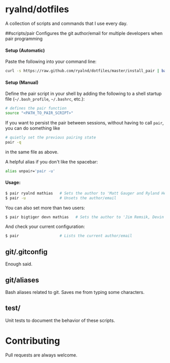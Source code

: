 # ryalnd/dotfiles
A collection of scripts and commands that I use every day.

##scripts/pair
Configures the git author/email for multiple developers when pair programming

#### Setup (Automatic)
Paste the following into your command line:
```bash
curl -s https://raw.github.com/ryalnd/dotfiles/master/install_pair | bash
```

#### Setup (Manual)
Define the pair script in your shell by adding the following to a shell startup file (`~/.bash_profile`, `~/.bashrc`, etc.):
```bash
# defines the pair function
source "<PATH_TO_PAIR_SCRIPT>"
```

If you want to persist the pair between sessions, without having to call `pair`, you can do something like
```bash
# quietly set the previous pairing state
pair -q
```
in the same file as above.

A helpful alias if you don't like the spacebar:
```bash
alias unpair='pair -u'
```

#### Usage:

```bash
$ pair ryalnd mathias   # Sets the author to 'Matt Gauger and Ryland Herrick'
$ pair -u               # Unsets the author/email
```

You can also set more than two users:

```bash
$ pair bigtiger devn mathias   # Sets the author to 'Jim Remsik, Devin Walters, and Matt Gauger'
```

And check your current configuration:

```bash
$ pair                  # Lists the current author/email
```
## git/.gitconfig
Enough said.

## git/aliases
Bash aliases related to git. Saves me from typing some characters.

## test/
Unit tests to document the behavior of these scripts.

# Contributing
Pull requests are always welcome.
